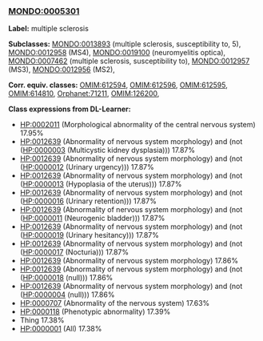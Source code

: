 
### [MONDO:0005301](http://purl.obolibrary.org/obo/MONDO_0005301)
**Label:** multiple sclerosis

**Subclasses:** [MONDO:0013893](http://purl.obolibrary.org/obo/MONDO_0013893) (multiple sclerosis, susceptibility to, 5), [MONDO:0012958](http://purl.obolibrary.org/obo/MONDO_0012958) (MS4), [MONDO:0019100](http://purl.obolibrary.org/obo/MONDO_0019100) (neuromyelitis optica), [MONDO:0007462](http://purl.obolibrary.org/obo/MONDO_0007462) (multiple sclerosis, susceptibility to), [MONDO:0012957](http://purl.obolibrary.org/obo/MONDO_0012957) (MS3), [MONDO:0012956](http://purl.obolibrary.org/obo/MONDO_0012956) (MS2), 

**Corr. equiv. classes:** [OMIM:612594](http://purl.obolibrary.org/obo/OMIM_612594), [OMIM:612596](http://purl.obolibrary.org/obo/OMIM_612596), [OMIM:612595](http://purl.obolibrary.org/obo/OMIM_612595), [OMIM:614810](http://purl.obolibrary.org/obo/OMIM_614810), [Orphanet:71211](http://www.orpha.net/ORDO/Orphanet_71211), [OMIM:126200](http://purl.obolibrary.org/obo/OMIM_126200), 

**Class expressions from DL-Learner:**

- [HP:0002011](http://purl.obolibrary.org/obo/HP_0002011) (Morphological abnormality of the central nervous system) 17.95%
- [HP:0012639](http://purl.obolibrary.org/obo/HP_0012639) (Abnormality of nervous system morphology) and (not ([HP:0000003](http://purl.obolibrary.org/obo/HP_0000003) (Multicystic kidney dysplasia))) 17.87%
- [HP:0012639](http://purl.obolibrary.org/obo/HP_0012639) (Abnormality of nervous system morphology) and (not ([HP:0000012](http://purl.obolibrary.org/obo/HP_0000012) (Urinary urgency))) 17.87%
- [HP:0012639](http://purl.obolibrary.org/obo/HP_0012639) (Abnormality of nervous system morphology) and (not ([HP:0000013](http://purl.obolibrary.org/obo/HP_0000013) (Hypoplasia of the uterus))) 17.87%
- [HP:0012639](http://purl.obolibrary.org/obo/HP_0012639) (Abnormality of nervous system morphology) and (not ([HP:0000016](http://purl.obolibrary.org/obo/HP_0000016) (Urinary retention))) 17.87%
- [HP:0012639](http://purl.obolibrary.org/obo/HP_0012639) (Abnormality of nervous system morphology) and (not ([HP:0000011](http://purl.obolibrary.org/obo/HP_0000011) (Neurogenic bladder))) 17.87%
- [HP:0012639](http://purl.obolibrary.org/obo/HP_0012639) (Abnormality of nervous system morphology) and (not ([HP:0000019](http://purl.obolibrary.org/obo/HP_0000019) (Urinary hesitancy))) 17.87%
- [HP:0012639](http://purl.obolibrary.org/obo/HP_0012639) (Abnormality of nervous system morphology) and (not ([HP:0000017](http://purl.obolibrary.org/obo/HP_0000017) (Nocturia))) 17.87%
- [HP:0012639](http://purl.obolibrary.org/obo/HP_0012639) (Abnormality of nervous system morphology) 17.86%
- [HP:0012639](http://purl.obolibrary.org/obo/HP_0012639) (Abnormality of nervous system morphology) and (not ([HP:0000018](http://purl.obolibrary.org/obo/HP_0000018) (null))) 17.86%
- [HP:0012639](http://purl.obolibrary.org/obo/HP_0012639) (Abnormality of nervous system morphology) and (not ([HP:0000004](http://purl.obolibrary.org/obo/HP_0000004) (null))) 17.86%
- [HP:0000707](http://purl.obolibrary.org/obo/HP_0000707) (Abnormality of the nervous system) 17.63%
- [HP:0000118](http://purl.obolibrary.org/obo/HP_0000118) (Phenotypic abnormality) 17.39%
- Thing 17.38%
- [HP:0000001](http://purl.obolibrary.org/obo/HP_0000001) (All) 17.38%


